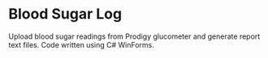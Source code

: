 # Blood Sugar Log

Upload blood sugar readings from Prodigy glucometer and generate report text files. 
Code written using C# WinForms. 



 


